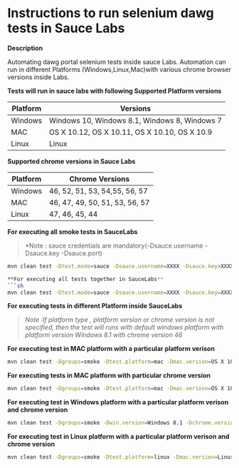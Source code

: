 Instructions to run selenium dawg tests in Sauce Labs
==================================

**Description**

Automating dawg portal selenium tests inside sauce Labs. Automation can run in different Platforms (Windows,Linux,Mac)with various chrome browser versions inside Labs.

**Tests will run in sauce labs with following Supported Platform versions**

|Platform  | Versions |
| ------ | ------ |
| Windows | Windows 10, Windows 8.1, Windows 8, Windows 7 |
| MAC |OS X 10.12, OS X 10.11, OS X 10.10, OS X 10.9 |
| Linux | Linux |

**Supported chrome versions in Sauce Labs**

|Platform  | Chrome Versions |
| ------ | ------ |
| Windows | 46, 52, 51, 53, 54,55, 56, 57 |
| MAC |46, 47, 49, 50, 51, 53, 56, 57 |
| Linux | 47, 46, 45, 44 |

**For executing all smoke tests in SauceLabs**
>*Note : sauce credentials are mandatory(-Dsauce.username -Dsauce.key -Dsauce.port)

```sh
mvn clean test -Dtest.mode=sauce -Dsauce.username=XXXX -Dsauce.key=XXXXXXXX -Dsauce.port=4445 -Dsauce.url=http://XXX -Dgroups=smoke

**For executing all tests together in SauceLabs**
```sh
mvn clean test -Dtest.mode=sauce -Dsauce.username=XXXX -Dsauce.key=XXXXXXXX -Dsauce.port=4445 -Dsauce.url=http://XXX
```
**For executing tests in different Platform inside SauceLabs**
>*Note :If platform type , platform version or chrome version is not specified, then the test will runs with default windows platform with platform version Windows 8.1 with chrome version 46*

**For executing test in MAC platform with a particular platform verison**
``` sh
mvn clean test -Dgroups=smoke -Dtest.platform=mac -Dmac.version=OS X 10.12
```
**For executing tests in MAC platform with particular chrome version**

```sh
mvn clean test -Dgroups=smoke -Dtest.platform=mac -Dmac.veriosn=OS X 10.12 -Dchrome.version=57
```

**For executing test in Windows platform with a particular platform verison and chrome version**

``` sh
mvn clean test -Dgroups=smoke -Dwin.version=Windows 8.1 -Dchrome.version=56
```
**For executing test in Linux platform with a particular platform verison and chrome version**

```sh
mvn clean test -Dgroups=smoke -Dtest.platform=linux -Dmac.version=Linux -Dchrome.version=44
```

